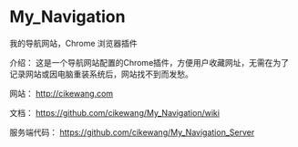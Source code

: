 My_Navigation
=============

我的导航网站，Chrome 浏览器插件

介绍：
	这是一个导航网站配置的Chrome插件，方便用户收藏网址，无需在为了记录网站或因电脑重装系统后，网站找不到而发愁。

网站：
	http://cikewang.com

文档：
	https://github.com/cikewang/My_Navigation/wiki
	

服务端代码：
	https://github.com/cikewang/My_Navigation_Server
	
